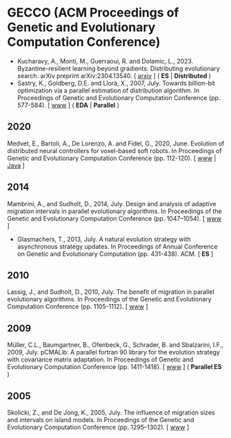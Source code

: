 # GECCO (ACM Proceedings of Genetic and Evolutionary Computation Conference)

* Kucharavy, A., Monti, M., Guerraoui, R. and Dolamic, L., 2023. Byzantine-resilient learning beyond gradients: Distributing evolutionary search. arXiv preprint arXiv:2304.13540. [ [arxiv](https://arxiv.org/abs/2304.13540) ] ( **ES** | **Distributed** )
* Sastry, K., Goldberg, D.E. and Llorà, X., 2007, July. Towards billion-bit optimization via a parallel estimation of distribution algorithm. In Proceedings of Genetic and Evolutionary Computation Conference (pp. 577-584). [ [www](https://dl.acm.org/doi/abs/10.1145/1276958.1277077) ] ( **EDA** | **Parallel** )

## 2020

Medvet, E., Bartoli, A., De Lorenzo, A. and Fidel, G., 2020, June. Evolution of distributed neural controllers for voxel-based soft robots. In Proceedings of Genetic and Evolutionary Computation Conference (pp. 112-120). [ [www](https://dl.acm.org/doi/abs/10.1145/3377930.3390173) | [Java](https://github.com/ericmedvet/HMSRevo) ]

## 2014

Mambrini, A., and Sudholt, D., 2014, July. Design and analysis of adaptive migration intervals in parallel evolutionary algorithms. In Proceedings of the Genetic and Evolutionary Computation Conference (pp. 1047–1054). [ [www](https://dl.acm.org/doi/10.1145/2576768.2598347) ]

* Glasmachers, T., 2013, July. A natural evolution strategy with asynchronous strategy updates. In Proceedings of Annual Conference on Genetic and Evolutionary Computation (pp. 431-438). ACM. [ **ES** ]

## 2010

Lassig, J., and Sudholt, D., 2010, July. The benefit of migration in parallel evolutionary algorithms. In Proceedings of the Genetic and Evolutionary Computation Conference (pp. 1105-1112). [ [www](https://dl.acm.org/doi/10.1145/1830483.1830687) ]

## 2009

Müller, C.L., Baumgartner, B., Ofenbeck, G., Schrader, B. and Sbalzarini, I.F., 2009, July. pCMALib: A parallel fortran 90 library for the evolution strategy with covariance matrix adaptation. In Proceedings of Genetic and Evolutionary Computation Conference (pp. 1411-1418). [ [www](https://dl.acm.org/doi/abs/10.1145/1569901.1570090) ] ( **Parallel ES** )

## 2005

Skolicki, Z., and De Jong, K., 2005, July. The influence of migration sizes and intervals on island models. In Proceedings of the Genetic and Evolutionary Computation Conference (pp. 1295–1302). [ [www](https://dl.acm.org/doi/10.1145/1068009.1068219) ]
